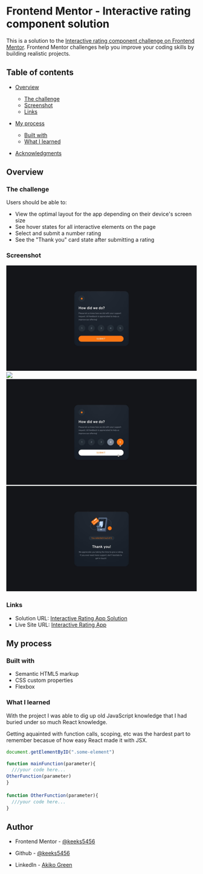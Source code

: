 # Frontend Mentor - Interactive rating component solution

This is a solution to the [Interactive rating component challenge on Frontend Mentor](https://www.frontendmentor.io/challenges/interactive-rating-component-koxpeBUmI). Frontend Mentor challenges help you improve your coding skills by building realistic projects. 

## Table of contents

- [Overview](#overview)
  - [The challenge](#the-challenge)
  - [Screenshot](#screenshot)
  - [Links](#links)
- [My process](#my-process)
  - [Built with](#built-with)
  - [What I learned](#what-i-learned)

- [Acknowledgments](#acknowledgments)


## Overview

### The challenge

Users should be able to:

- View the optimal layout for the app depending on their device's screen size
- See hover states for all interactive elements on the page
- Select and submit a number rating
- See the "Thank you" card state after submitting a rating

### Screenshot

![](./design/desktop-design.jpg)
![](./design/mobile-design.jpg.jpg)
![](./design/active-states.jpg)
![](./design/desktop-thank-you-state.jpg)


### Links

- Solution URL: [Interactive Rating App Solution](https://www.frontendmentor.io/solutions/interactive-rating-app-LTey8H3XWy)
- Live Site URL: [Interactive Rating App](https://akiko-interactive-rate-app.netlify.app/)

## My process

### Built with

- Semantic HTML5 markup
- CSS custom properties
- Flexbox
### What I learned
 With the project I was able to dig up old JavaScript knowledge that I had buried under so much React knowledge. <br/>

  Getting aquainted with function calls, scoping, etc was the hardest part to remember becasue of how easy React made it with JSX.

```js
document.getElementByID(".some-element")
```
```js
function mainFunction(parameter){
  ///your code here...
OtherFunction(parameter)
}

function OtherFunction(parameter){
  ///your code here...
}
```
## Author

- Frontend Mentor - [@keeks5456](https://www.frontendmentor.io/profile/keeks5456)

- Github - [@keeks5456](https://github.com/keeks5456)

- LinkedIn - [Akiko Green](https://www.linkedin.com/in/agreen08/)


